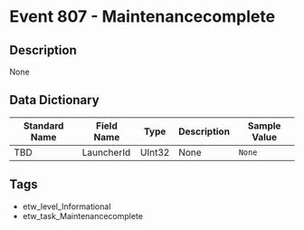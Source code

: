 # Event 807 - Maintenancecomplete

## Description
None

## Data Dictionary
|Standard Name|Field Name|Type|Description|Sample Value|
|---|---|---|---|---|
|TBD|LauncherId|UInt32|None|`None`|

## Tags
* etw_level_Informational
* etw_task_Maintenancecomplete
